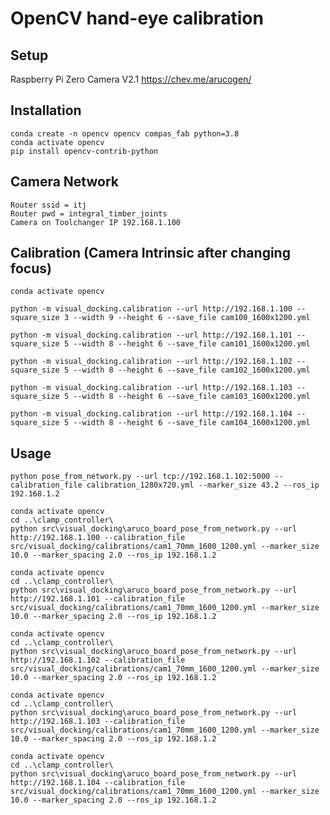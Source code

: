 # OpenCV hand-eye calibration


## Setup
Raspberry Pi Zero
Camera V2.1
https://chev.me/arucogen/



## Installation

    conda create -n opencv opencv compas_fab python=3.8
    conda activate opencv
    pip install opencv-contrib-python

## Camera Network
    Router ssid = itj
    Router pwd = integral_timber_joints
    Camera on Toolchanger IP 192.168.1.100


## Calibration (Camera Intrinsic after changing focus)

    conda activate opencv

    python -m visual_docking.calibration --url http://192.168.1.100 --square_size 3 --width 9 --height 6 --save_file cam100_1600x1200.yml
    
    python -m visual_docking.calibration --url http://192.168.1.101 --square_size 5 --width 8 --height 6 --save_file cam101_1600x1200.yml

    python -m visual_docking.calibration --url http://192.168.1.102 --square_size 5 --width 8 --height 6 --save_file cam102_1600x1200.yml

    python -m visual_docking.calibration --url http://192.168.1.103 --square_size 5 --width 8 --height 6 --save_file cam103_1600x1200.yml

    python -m visual_docking.calibration --url http://192.168.1.104 --square_size 5 --width 8 --height 6 --save_file cam104_1600x1200.yml

## Usage

    python pose_from_network.py --url tcp://192.168.1.102:5000 --calibration_file calibration_1280x720.yml --marker_size 43.2 --ros_ip 192.168.1.2
    
    conda activate opencv
    cd ..\clamp_controller\
    python src\visual_docking\aruco_board_pose_from_network.py --url http://192.168.1.100 --calibration_file src/visual_docking/calibrations/cam1_70mm_1600_1200.yml --marker_size 10.0 --marker_spacing 2.0 --ros_ip 192.168.1.2
    
    conda activate opencv
    cd ..\clamp_controller\
    python src\visual_docking\aruco_board_pose_from_network.py --url http://192.168.1.101 --calibration_file src/visual_docking/calibrations/cam1_70mm_1600_1200.yml --marker_size 10.0 --marker_spacing 2.0 --ros_ip 192.168.1.2
    
    conda activate opencv
    cd ..\clamp_controller\
    python src\visual_docking\aruco_board_pose_from_network.py --url http://192.168.1.102 --calibration_file src/visual_docking/calibrations/cam1_70mm_1600_1200.yml --marker_size 10.0 --marker_spacing 2.0 --ros_ip 192.168.1.2
    
    conda activate opencv
    cd ..\clamp_controller\
    python src\visual_docking\aruco_board_pose_from_network.py --url http://192.168.1.103 --calibration_file src/visual_docking/calibrations/cam1_70mm_1600_1200.yml --marker_size 10.0 --marker_spacing 2.0 --ros_ip 192.168.1.2
    
    conda activate opencv
    cd ..\clamp_controller\
    python src\visual_docking\aruco_board_pose_from_network.py --url http://192.168.1.104 --calibration_file src/visual_docking/calibrations/cam1_70mm_1600_1200.yml --marker_size 10.0 --marker_spacing 2.0 --ros_ip 192.168.1.2
